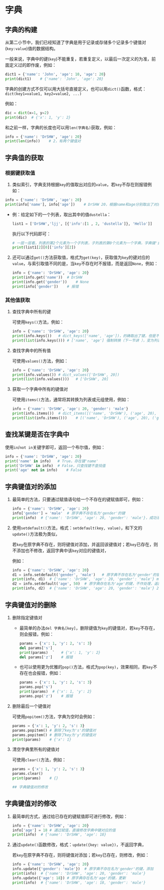 # 字典

## 字典的构建

从第二小节中，我们已经知道了字典是用于记录或存储多个记录多个键值对(`key:value`)值的数据结构。

一般来说，字典中的键(`key`)不能重复，若重复定义，以最后一次定义的为准，前面定义过的即作废，例如：

```python
dict1 = {'name': 'John', 'age': 10, 'age': 20}
print(dict1)	# {'name': 'John', 'age': 20}
```

字典的创建方式不仅可以用大括号直接定义，也可以用`dict()`函数，格式：`dict(key1=value1, key2=value2, ...)`

例如：

```python
dic = dict(x=1, y=2)
print(dic)	# {'x': 1, 'y': 2}
```

和之前一样，字典的长度也可以用`len(字典名)`获取，例如：

```python
info = {'name': 'DrSHW', 'age': 20}
print(len(info))	# 2，有两个键值对
```

## 字典值的获取

### 根据键获取值

1. 类似索引，字典支持根据`key`的值取出对应的`value`，若`key`不存在则报错例如：

```python
info = {'name': 'DrSHW', 'age': 20}
print(info['name'], info['age'])	# DrSHW 20，根据name和age分别取出了对应的值
```

+ 例：给定如下的一个列表，取出其中的值`dustella`：

  ```python
  list1 = ['DrSHW','ljj', [{'info':[1 , 2, 'dustella']}, 'Hello']]
  ```

  执行以下代码即可：

  ```python
  # 一层一层看，列表的第2个元素为一个子列表，子列表的第0个元素为一个字典，字典键'info'对应一个含目标元素的列表，取出即可
  print(list1[2][0]['info'][2])
  ```

2. 还可以通过`get()`方法获取值，格式为`get(key)`，获取值为`key`的键对应的`value`，与索引取值不同的是，当`key`不存在时不报错，而是返回`None`，例如：

   ```python
   info = {'name': 'DrSHW', 'age': 20}
   print(info.get('name'))	# DrSHW
   print(info.get('gender'))	# None
   print(info['gender'])	# 报错
   ```

### 其他值获取

1. 查找字典中所有的键

   可使用`keys()`方法，例如：

   ```python
   info = {'name': 'DrSHW', 'age': 20}
   print(info.keys())	# dict_keys(['name', 'age'])，的确取出了键，但是不是我们想要的类型
   print(list(info.keys()))	# ['name', 'age'] 强制转换（下一节讲 ），变为列表
   ```

2. 查找字典中的所有值

   可使用`values()`方法，例如：

   ```python
   info = {'name': 'DrSHW', 'age': 20}
   print(info.values())	# dict_values(['DrSHW', 20])
   print(list(info.values()))	# ['DrSHW', 20]
   ```

3. 获取一个字典中所有的键值对

   可使用`items()`方法，通常将其转换为列表或元组使用，例如：

   ```python
   info = {'name': 'DrSHW', 'age': 20, 'gender': 'male'}
   print(info.items())	# dict_items([('name', 'DrSHW'), ('age', 20), ('gender', 'male')])
   print(list(info.items()))	# [('name', 'DrSHW'), ('age', 20), ('gender', 'male')]
   ```

## 查找某键是否在字典中

使用`in`/`not in`关键字即可，返回一个布尔值，例如：

```python
info = {'name': 'DrSHW', 'age': 20}
print('name' in info)	# True，存在键'name'
print('DrSHW' in info)	# False，只查找键不查找值
print('age' not in info)	# False
```

## 字典键值对的添加

1. 最简单的方法，只要通过赋值语句给一个不存在的键赋值即可，例如：

   ```python
   info = {'name': 'DrSHW', 'age': 20}
   info['gender'] = 'male'	# 原字典不存在名为'gender'的键
   print(info)	# {'name': 'DrSHW', 'age': 20, 'gender': 'male'}，成功添加了一个键值对
   ```

2. 使用`setdefault()`方法，格式：`setdefault(key, value)`，和下文的`update()`方法极为类似，

   若`key`在原字典不存在，则将键值对添加，并返回该键值对；若`key`已存在，则不添加也不修改，返回字典中该`key`对应的键值对，

   例如：

   ```python
   info = {'name': 'DrSHW', 'age': 20}
   d1 = info.setdefault('gender', 'male')	# 原字典不存在名为'gender'的键，添加并返回传入的键值对
   print(info, d1)	# {'name': 'DrSHW', 'age': 20, 'gender': 'male'} male
   d2 = info.setdefault('age', 50)	# 原字典存在名为'age'的键，不作处理，返回字典中的键值对
   print(info, d2)	# {'name': 'DrSHW', 'age': 20, 'gender': 'male'} 20
   ```

## 字典键值对的删除

1. 删除指定键值对

   + 最简单的办法`del 字典名[key]`，删除键值为`key`的键值对，若`key`不存在，则会报错，例如：
   
     ```python
     params = {'x': 1, 'y': 2, 's': 3}
     del params['s']
     print(params)	`	# {'x': 1, 'y': 2}
     del params['z']	# 报错
     ```
   
   + 也可以使用更为优雅的`pop()`方法，格式为`pop(key)`，效果相同，若`key`不存在也会报错，例如：
   
     ```python
     params = {'x': 1, 'y': 2, 's': 3}
     params.pop('s')
     print(params)	# {'x': 1, 'y': 2}
     params.pop('z')	# 报错
     ```
   
2. 删除最后一个键值对

   可使用`popitem()`方法，字典为空时会例如：

   ```python
   params = {'x': 1, 'y': 2, 's': 3}
   params.popitem()	# 删除了key为's'的键值对
   params.popitem()	# 删除了key为'y'的键值对
   print(params)	# {'x': 1}
   ```

3. 清空字典里所有的键值对

   可使用`clear()`方法，例如：

   ```python
   params = {'x': 1, 'y': 2, 's': 3}
   params.clear()
   print(params)	# {}
   
   ## 字典键值对的修改
   ```

## 字典键值对的修改

1. 最简单的方式，通过给已存在的键赋值即可进行修改，例如：

   ```python
   info = {'name': 'DrSHW', 'age': 20}
   info['age'] = 18	# 通过赋值，直接修改字典中键对应的值
   print(info)	# {'name': 'DrSHW', 'age': 18}
   ```

2. 通过`update()`函数修改，格式：`update({key: value})`，不返回字典，

   若`key`在原字典不存在，则将键值对添加；若`key`已存在，则修改，例如：

   ```python
   info = {'name': 'DrSHW', 'age': 20}
   info.update({'gender': 'male'})	# 原字典不存在名为'gender'的键，添加
   print(info)	# {'name': 'DrSHW', 'age': 20, 'gender': 'male'}
   info.update({'age': 18})	# 原字典存在名为'age'的键，更新
   print(info)	# {'name': 'DrSHW', 'age': 18, 'gender': 'male'}
   ```

   

